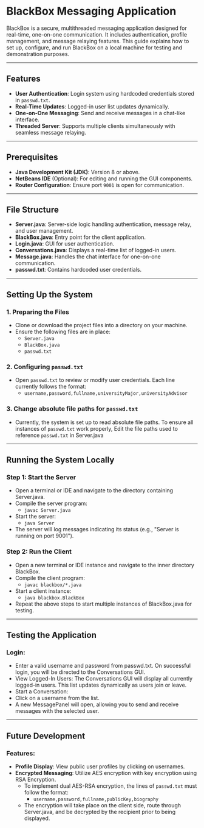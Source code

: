 # BlackBox Messaging Application

BlackBox is a secure, multithreaded messaging application designed for real-time, one-on-one communication. It includes authentication, profile management, and message relaying features. This guide explains how to set up, configure, and run BlackBox on a local machine for testing and demonstration purposes.

---

## Features
- **User Authentication**: Login system using hardcoded credentials stored in `passwd.txt`.
- **Real-Time Updates**: Logged-in user list updates dynamically.
- **One-on-One Messaging**: Send and receive messages in a chat-like interface.
- **Threaded Server**: Supports multiple clients simultaneously with seamless message relaying.

---

## Prerequisites
- **Java Development Kit (JDK)**: Version 8 or above.
- **NetBeans IDE** (Optional): For editing and running the GUI components.
- **Router Configuration**: Ensure port `9001` is open for communication.

---

## File Structure
- **Server.java**: Server-side logic handling authentication, message relay, and user management.
- **BlackBox.java**: Entry point for the client application.
- **Login.java**: GUI for user authentication.
- **Conversations.java**: Displays a real-time list of logged-in users.
- **Message.java**: Handles the chat interface for one-on-one communication.
- **passwd.txt**: Contains hardcoded user credentials.

---

## Setting Up the System

### 1. Preparing the Files
- Clone or download the project files into a directory on your machine.
- Ensure the following files are in place:
  - `Server.java`
  - `BlackBox.java`
  - `passwd.txt`

### 2. Configuring `passwd.txt`
- Open `passwd.txt` to review or modify user credentials. Each line currently follows the format:
  - `username,password,fullname,universityMajor,universityAdvisor`

### 3. Change absolute file paths for `passwd.txt`
- Currently, the system is set up to read absolute file paths. To ensure all instances of `passwd.txt` work properly, Edit the file paths used to reference `passwd.txt` in Server.java

---

## Running the System Locally
### Step 1: Start the Server
- Open a terminal or IDE and navigate to the directory containing Server.java.
- Compile the server program:
  - `javac Server.java`
- Start the server:
  - `java Server`
- The server will log messages indicating its status (e.g., "Server is running on port 9001").

### Step 2: Run the Client
- Open a new terminal or IDE instance and navigate to the inner directory BlackBox.
- Compile the client program:
  - `javac blackbox/*.java`
- Start a client instance:
  - `java blackbox.BlackBox`
- Repeat the above steps to start multiple instances of BlackBox.java for testing.

---


## Testing the Application
### Login: 
- Enter a valid username and password from passwd.txt. On successful login, you will be directed to the Conversations GUI.
- View Logged-In Users: The Conversations GUI will display all currently logged-in users. This list updates dynamically as users join or leave.
- Start a Conversation:
- Click on a username from the list.
- A new MessagePanel will open, allowing you to send and receive messages with the selected user.

---

## Future Development

### Features:
- **Profile Display**: View public user profiles by clicking on usernames.
- **Encrypted Messaging**: Utilize AES encryption with key encryption using RSA Encryption.
  - To implement dual AES-RSA encryption, the lines of `passwd.txt` must follow the format:
    - `username,password,fullname,publicKey,biography`
  - The encryption will take place on the client side, route through Server.java, and be decrypted by the recipient prior to being displayed.
